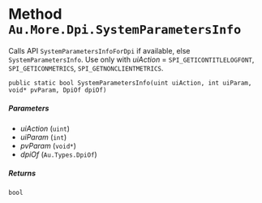 # Method `Au.More.Dpi.SystemParametersInfo`

Calls API `SystemParametersInfoForDpi` if available, else `SystemParametersInfo`. Use only with *uiAction* = `SPI_GETICONTITLELOGFONT`, `SPI_GETICONMETRICS`, `SPI_GETNONCLIENTMETRICS`.

```
public static bool SystemParametersInfo(uint uiAction, int uiParam, void* pvParam, DpiOf dpiOf)
```

##### Parameters

- *uiAction*  (`uint`)
- *uiParam*  (`int`)
- *pvParam*  (`void*`)
- *dpiOf*  (`Au.Types.DpiOf`)

##### Returns

`bool`